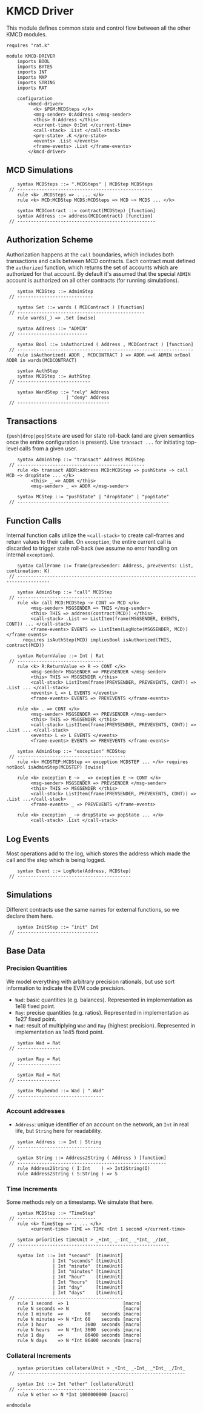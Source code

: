 KMCD Driver
===========

This module defines common state and control flow between all the other KMCD modules.

```k
requires "rat.k"

module KMCD-DRIVER
    imports BOOL
    imports BYTES
    imports INT
    imports MAP
    imports STRING
    imports RAT

    configuration
        <kmcd-driver>
          <k> $PGM:MCDSteps </k>
          <msg-sender> 0:Address </msg-sender>
          <this> 0:Address </this>
          <current-time> 0:Int </current-time>
          <call-stack> .List </call-stack>
          <pre-state> .K </pre-state>
          <events> .List </events>
          <frame-events> .List </frame-events>
        </kmcd-driver>
```

MCD Simulations
---------------

```k
    syntax MCDSteps ::= ".MCDSteps" | MCDStep MCDSteps
 // --------------------------------------------------
    rule <k> .MCDSteps => . ... </k>
    rule <k> MCD:MCDStep MCDS:MCDSteps => MCD ~> MCDS ... </k>

    syntax MCDContract ::= contract(MCDStep) [function]
    syntax Address ::= address(MCDContract) [function]
 // ---------------------------------------------------
```

Authorization Scheme
--------------------

Authorization happens at the `call` boundaries, which includes both transactions and calls between MCD contracts.
Each contract must defined the `authorized` function, which returns the set of accounts which are authorized for that account.
By default it's assumed that the special `ADMIN` account is authorized on all other contracts (for running simulations).

```k
    syntax MCDStep ::= AdminStep
 // ----------------------------

    syntax Set ::= wards ( MCDContract ) [function]
 // -----------------------------------------------
    rule wards(_) => .Set [owise]

    syntax Address ::= "ADMIN"
 // --------------------------

    syntax Bool ::= isAuthorized ( Address , MCDContract ) [function]
 // -----------------------------------------------------------------
    rule isAuthorized( ADDR , MCDCONTRACT ) => ADDR ==K ADMIN orBool ADDR in wards(MCDCONTRACT)

    syntax AuthStep
    syntax MCDStep ::= AuthStep
 // ---------------------------

    syntax WardStep ::= "rely" Address
                      | "deny" Address
 // ----------------------------------
```

Transactions
------------

`{push|drop|pop}State` are used for state roll-back (and are given semantics once the entire configuration is present).
Use `transact ...` for initiating top-level calls from a given user.

```k
    syntax AdminStep ::= "transact" Address MCDStep
 // -----------------------------------------------
    rule <k> transact ADDR:Address MCD:MCDStep => pushState ~> call MCD ~> dropState ... </k>
         <this> _ => ADDR </this>
         <msg-sender> _ => ADDR </msg-sender>

    syntax MCStep ::= "pushState" | "dropState" | "popState"
 // --------------------------------------------------------
```

Function Calls
--------------

Internal function calls utilize the `<call-stack>` to create call-frames and return values to their caller.
On `exception`, the entire current call is discarded to trigger state roll-back (we assume no error handling on internal `exception`).

```k
    syntax CallFrame ::= frame(prevSender: Address, prevEvents: List, continuation: K)
 // ----------------------------------------------------------------------------------

    syntax AdminStep ::= "call" MCDStep
 // -----------------------------------
    rule <k> call MCD:MCDStep ~> CONT => MCD </k>
         <msg-sender> MSGSENDER => THIS </msg-sender>
         <this> THIS => address(contract(MCD)) </this>
         <call-stack> .List => ListItem(frame(MSGSENDER, EVENTS, CONT)) ... </call-stack>
         <frame-events> EVENTS => ListItem(LogNote(MSGSENDER, MCD)) </frame-events>
      requires isAuthStep(MCD) impliesBool isAuthorized(THIS, contract(MCD))

    syntax ReturnValue ::= Int | Rat
 // --------------------------------
    rule <k> R:ReturnValue => R ~> CONT </k>
         <msg-sender> MSGSENDER => PREVSENDER </msg-sender>
         <this> THIS => MSGSENDER </this>
         <call-stack> ListItem(frame(PREVSENDER, PREVEVENTS, CONT)) => .List ... </call-stack>
         <events> L => L EVENTS </events>
         <frame-events> EVENTS => PREVEVENTS </frame-events>

    rule <k> . => CONT </k>
         <msg-sender> MSGSENDER => PREVSENDER </msg-sender>
         <this> THIS => MSGSENDER </this>
         <call-stack> ListItem(frame(PREVSENDER, PREVEVENTS, CONT)) => .List ... </call-stack>
         <events> L => L EVENTS </events>
         <frame-events> EVENTS => PREVEVENTS </frame-events>

    syntax AdminStep ::= "exception" MCDStep
 // ----------------------------------------
    rule <k> MCDSTEP:MCDStep => exception MCDSTEP ... </k> requires notBool isAdminStep(MCDSTEP) [owise]

    rule <k> exception E ~> _ => exception E ~> CONT </k>
         <msg-sender> MSGSENDER => PREVSENDER </msg-sender>
         <this> THIS => MSGSENDER </this>
         <call-stack> ListItem(frame(PREVSENDER, PREVEVENTS, CONT)) => .List ...</call-stack>
         <frame-events> _ => PREVEVENTS </frame-events>

    rule <k> exception _ ~> dropState => popState ... </k>
         <call-stack> .List </call-stack>
```

Log Events
----------

Most operations add to the log, which stores the address which made the call and the step which is being logged.

```k
    syntax Event ::= LogNote(Address, MCDStep)
 // ------------------------------------------
```

Simulations
-----------

Different contracts use the same names for external functions, so we declare them here.

```k
    syntax InitStep ::= "init" Int
 // ------------------------------
```

Base Data
---------

### Precision Quantities

We model everything with arbitrary precision rationals, but use sort information to indicate the EVM code precision.

-   `Wad`: basic quantities (e.g. balances). Represented in implementation as 1e18 fixed point.
-   `Ray`: precise quantities (e.g. ratios). Represented in implementation as 1e27 fixed point.
-   `Rad`: result of multiplying `Wad` and `Ray` (highest precision). Represented in implementation as 1e45 fixed point.

```k
    syntax Wad = Rat
 // ----------------

    syntax Ray = Rat
 // ----------------

    syntax Rad = Rat
 // ----------------

    syntax MaybeWad ::= Wad | ".Wad"
 // --------------------------------
```

### Account addresses

-   `Address`: unique identifier of an account on the network, an `Int` in real life, but `String` here for readability.

```k
    syntax Address ::= Int | String
 // -------------------------------

    syntax String ::= Address2String ( Address ) [function]
 // -------------------------------------------------------
    rule Address2String ( I:Int    ) => Int2String(I)
    rule Address2String ( S:String ) => S
```

### Time Increments

Some methods rely on a timestamp.
We simulate that here.

```k
    syntax MCDStep ::= "TimeStep"
 // -----------------------------
    rule <k> TimeStep => . ... </k>
         <current-time> TIME => TIME +Int 1 second </current-time>

    syntax priorities timeUnit > _+Int_ _-Int_ _*Int_ _/Int_
 // --------------------------------------------------------

    syntax Int ::= Int "second"  [timeUnit]
                 | Int "seconds" [timeUnit]
                 | Int "minute"  [timeUnit]
                 | Int "minutes" [timeUnit]
                 | Int "hour"    [timeUnit]
                 | Int "hours"   [timeUnit]
                 | Int "day"     [timeUnit]
                 | Int "days"    [timeUnit]
 // ---------------------------------------
    rule 1 second  => 1                    [macro]
    rule N seconds => N                    [macro]
    rule 1 minute  =>        60    seconds [macro]
    rule N minutes => N *Int 60    seconds [macro]
    rule 1 hour    =>        3600  seconds [macro]
    rule N hours   => N *Int 3600  seconds [macro]
    rule 1 day     =>        86400 seconds [macro]
    rule N days    => N *Int 86400 seconds [macro]
```

### Collateral Increments

```k
    syntax priorities collateralUnit > _+Int_ _-Int_ _*Int_ _/Int_
 // --------------------------------------------------------------

    syntax Int ::= Int "ether" [collateralUnit]
 // -------------------------------------------
    rule N ether => N *Int 1000000000 [macro]
```

```k
endmodule
```
